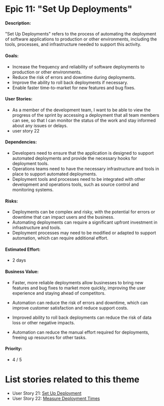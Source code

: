 # Epic 11: "Set Up Deployments"

#### Description: 
"Set Up Deployments" refers to the process of automating the deployment of software applications 
to production or other environments, including the tools, processes, and infrastructure needed 
to support this activity.

#### Goals: 
- Increase the frequency and reliability of software deployments to production or other environments.
- Reduce the risk of errors and downtime during deployments.
- Improve the ability to roll back deployments if necessary.
- Enable faster time-to-market for new features and bug fixes.

#### User Stories:
- As a member of the development team, I want to be able to view the progress of the sprint by accessing a deployment that all team members can see, so that I can monitor the status of the work and stay informed about any issues or delays.
- user story 22

#### Dependencies: 
- Developers need to ensure that the application is designed to support automated deployments and provide the necessary hooks for deployment tools.
- Operations teams need to have the necessary infrastructure and tools in place to support automated deployments.
- Deployment tools and processes need to be integrated with other development and operations tools, such as source control and monitoring systems.

#### Risks: 
- Deployments can be complex and risky, with the potential for errors or downtime that can impact users and the business.
- Automating deployments can require a significant upfront investment in infrastructure and tools.
- Deployment processes may need to be modified or adapted to support automation, which can require additional effort.

#### Estimated Effort: 
- 2 days

#### Business Value: 
- Faster, more reliable deployments allow businesses to bring new features and bug fixes to market more quickly, improving the user experience and staying ahead of competitors.

- Automation can reduce the risk of errors and downtime, which can improve customer satisfaction and reduce support costs.

- Improved ability to roll back deployments can reduce the risk of data loss or other negative impacts.

- Automation can reduce the manual effort required for deployments, freeing up resources for other tasks.

#### Priority: 
- 4 / 5

# List stories related to this theme
- User Story 21: [Set Up Deployment](../stories/story_21_setup_ployment.md)
- User Story 22: [Measure Deployment Times](https://github.com/cad448/mywebclass-simulation/blob/master/documentation/stories/story_22_optimize_deployment_times_research_measure&_implement_improvements.md)
